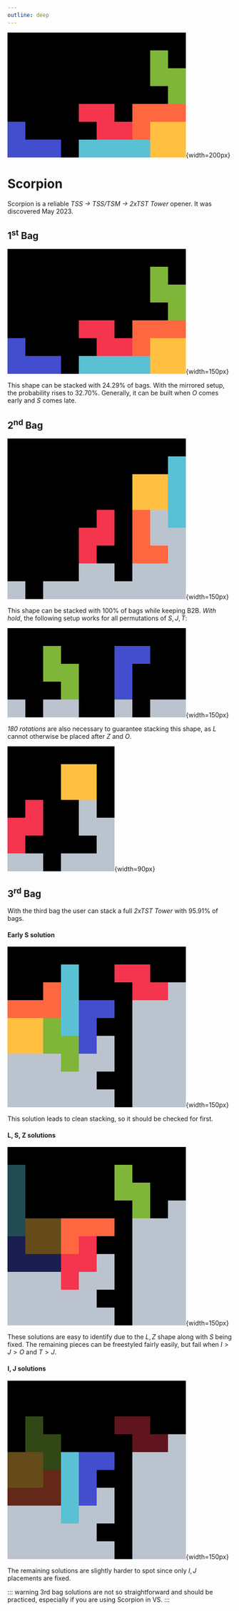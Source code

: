 ```yaml
---
outline: deep
---
```


![Scorpion](./1.jpg){width=200px}

# Scorpion <Badge type="warning" text="requires 180"/>

Scorpion is a reliable _TSS &rarr; TSS/TSM &rarr; 2xTST Tower_ opener. It was discovered May 2023. 

## 1<sup>st</sup> Bag

![First bag](./2.gif){width=150px}

This shape can be stacked with $24.29 \%$ of bags. With the mirrored setup, the probability rises to $32.70 \%$. Generally, it can be built when $O$ comes early and $S$ comes late.

## 2<sup>nd</sup> Bag

![Second bag](./3.gif){width=150px}

This shape can be stacked with $100 \%$ of bags while keeping B2B. *With hold*, the following setup works for all permutations of $S, J, T$:

![Equivalent TSS/TSM shape](./4.gif){width=150px}

*180 rotations* are also necessary to guarantee stacking this shape, as $L$ cannot otherwise be placed after $Z$ and $O$.

![Spinning the L piece](./5.gif){width=90px}

## 3<sup>rd</sup> Bag

With the third bag the user can stack a full *2xTST Tower* with $95.91 \%$ of bags.

#### Early S solution

![Third bag, early S solution](./6.jpg){width=150px}

This solution leads to clean stacking, so it should be checked for first.

#### L, S, Z solutions

![Third bag, L S and Z solutions](./8.gif){width=150px}

These solutions are easy to identify due to the $L, Z$ shape along with $S$ being fixed. The remaining pieces can be freestyled fairly easily, but fail when $I > J > O$ and $T > J$.

#### I, J solutions

![Third bag, I and J solutions](./7.gif){width=150px}

The remaining solutions are slightly harder to spot since only $I, J$ placements are fixed.

::: warning
3rd bag solutions are not so straightforward and should be practiced, especially if you are using Scorpion in VS.
:::
